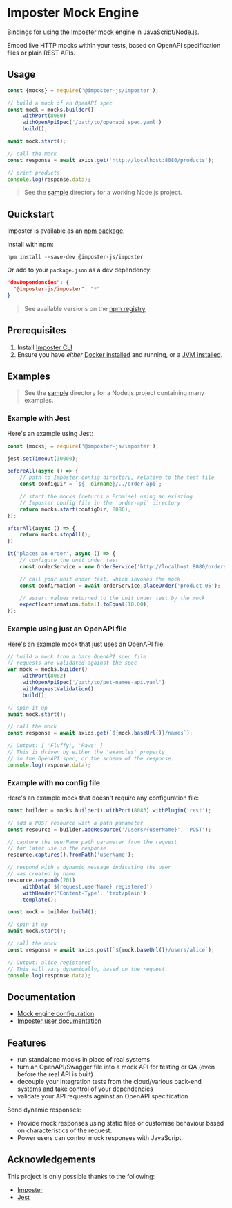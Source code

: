 Imposter Mock Engine
====================

Bindings for using the [Imposter mock engine](https://github.com/outofcoffee/imposter/) in JavaScript/Node.js.

Embed live HTTP mocks within your tests, based on OpenAPI specification files or plain REST APIs.

## Usage

```js
const {mocks} = require('@imposter-js/imposter');

// build a mock of an OpenAPI spec
const mock = mocks.builder()
    .withPort(8080)
    .withOpenApiSpec('/path/to/openapi_spec.yaml')
    .build();

await mock.start();

// call the mock
const response = await axios.get('http://localhost:8080/products');

// print products
console.log(response.data);
```

> See the [sample](https://github.com/gatehill/imposter-js/tree/main/sample) directory for a working Node.js project.

## Quickstart

Imposter is available as an [npm package](https://www.npmjs.com/package/@imposter-js/imposter).

Install with npm:

    npm install --save-dev @imposter-js/imposter

Or add to your `package.json` as a dev dependency:

```json
"devDependencies": {
  "@imposter-js/imposter": "*"
}
```

> See available versions on the [npm registry](https://www.npmjs.com/package/@imposter-js/imposter?activeTab=versions)

## Prerequisites

1. Install [Imposter CLI](https://github.com/gatehill/imposter-cli/blob/main/docs/install.md)
2. Ensure you have _either_ [Docker installed](https://docs.docker.com/get-docker/) and running, or a [JVM installed](https://github.com/gatehill/imposter-cli/blob/main/docs/jvm_engine.md).

## Examples

> See the [sample](https://github.com/gatehill/imposter-js/tree/main/sample) directory for a Node.js project containing many examples.

### Example with Jest

Here's an example using Jest:

```js
const {mocks} = require('@imposter-js/imposter');

jest.setTimeout(30000);

beforeAll(async () => {
    // path to Imposter config directory, relative to the test file
    const configDir = `${__dirname}/../order-api`;

    // start the mocks (returns a Promise) using an existing
    // Imposter config file in the 'order-api' directory
    return mocks.start(configDir, 8080);
});

afterAll(async () => {
    return mocks.stopAll();
})

it('places an order', async () => {
    // configure the unit under test
    const orderService = new OrderService('http://localhost:8080/orders');

    // call your unit under test, which invokes the mock
    const confirmation = await orderService.placeOrder('product-05');

    // assert values returned to the unit under test by the mock
    expect(confirmation.total).toEqual(18.00);
});
```

### Example using just an OpenAPI file

Here's an example mock that just uses an OpenAPI file:

```js
// build a mock from a bare OpenAPI spec file
// requests are validated against the spec
var mock = mocks.builder()
    .withPort(8082)
    .withOpenApiSpec('/path/to/pet-names-api.yaml')
    .withRequestValidation()
    .build();

// spin it up
await mock.start();

// call the mock
const response = await axios.get(`${mock.baseUrl()}/names`);

// Output: [ 'Fluffy', 'Paws' ]
// This is driven by either the 'examples' property
// in the OpenAPI spec, or the schema of the response.
console.log(response.data);
```

### Example with no config file

Here's an example mock that doesn't require any configuration file:

```js
const builder = mocks.builder().withPort(8083).withPlugin('rest');

// add a POST resource with a path parameter
const resource = builder.addResource('/users/{userName}', 'POST');

// capture the userName path parameter from the request
// for later use in the response
resource.captures().fromPath('userName');

// respond with a dynamic message indicating the user
// was created by name
resource.responds(201)
    .withData('${request.userName} registered')
    .withHeader('Content-Type', 'text/plain')
    .template();

const mock = builder.build();

// spin it up
await mock.start();

// call the mock
const response = await axios.post(`${mock.baseUrl()}/users/alice`);

// Output: alice registered
// This will vary dynamically, based on the request.
console.log(response.data);
```

## Documentation

- [Mock engine configuration](https://github.com/gatehill/imposter-js/blob/main/docs/config.md)
- [Imposter user documentation](https://outofcoffee.github.io/imposter)

## Features

* run standalone mocks in place of real systems
* turn an OpenAPI/Swagger file into a mock API for testing or QA (even before the real API is built)
* decouple your integration tests from the cloud/various back-end systems and take control of your dependencies
* validate your API requests against an OpenAPI specification

Send dynamic responses:

- Provide mock responses using static files or customise behaviour based on characteristics of the request.
- Power users can control mock responses with JavaScript.

## Acknowledgements

This project is only possible thanks to the following:

- [Imposter](https://github.com/outofcoffee/imposter)
- [Jest](https://jestjs.io/)

